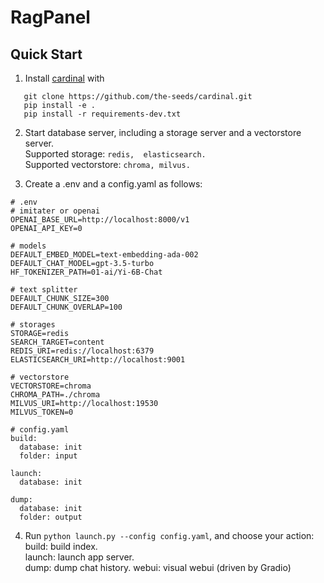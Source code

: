 # RagPanel
## Quick Start
 1. Install [cardinal](https://github.com/the-seeds/cardinal.git) with
 ```
    git clone https://github.com/the-seeds/cardinal.git
    pip install -e .
    pip install -r requirements-dev.txt
 ```

2. Start database server, including a storage server and a vectorstore server.  
Supported storage: `redis,  elasticsearch.`  
Supported vectorstore: `chroma, milvus.`

3. Create a .env and a config.yaml as follows:

```
# .env
# imitater or openai
OPENAI_BASE_URL=http://localhost:8000/v1
OPENAI_API_KEY=0

# models
DEFAULT_EMBED_MODEL=text-embedding-ada-002
DEFAULT_CHAT_MODEL=gpt-3.5-turbo
HF_TOKENIZER_PATH=01-ai/Yi-6B-Chat

# text splitter
DEFAULT_CHUNK_SIZE=300
DEFAULT_CHUNK_OVERLAP=100

# storages
STORAGE=redis
SEARCH_TARGET=content
REDIS_URI=redis://localhost:6379
ELASTICSEARCH_URI=http://localhost:9001

# vectorstore
VECTORSTORE=chroma
CHROMA_PATH=./chroma
MILVUS_URI=http://localhost:19530
MILVUS_TOKEN=0
```

```
# config.yaml
build:
  database: init
  folder: input

launch:
  database: init

dump:
  database: init
  folder: output
```

4. Run `python launch.py --config config.yaml`, and choose your action:  
   build: build index.  
   launch: launch app server.  
   dump: dump chat history.
   webui: visual webui (driven by Gradio)
   